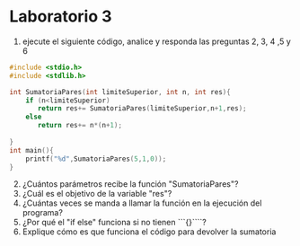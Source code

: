 # Laboratorio 3

1) ejecute el siguiente código, analice y responda las preguntas 2, 3, 4 ,5 y 6
```C
#include <stdio.h>
#include <stdlib.h>

int SumatoriaPares(int limiteSuperior, int n, int res){
    if (n<limiteSuperior)
       return res+= SumatoriaPares(limiteSuperior,n+1,res);
    else
       return res+= n*(n+1);
    
}
int main(){
    printf("%d",SumatoriaPares(5,1,0));
}
```

2) ¿Cuántos parámetros recibe la función "SumatoriaPares"?
3) ¿Cuál es el objetivo de la variable "res"?
4) ¿Cuántas veces se manda a llamar la función en la ejecución del programa?
5) ¿Por qué el "if else" funciona si no tienen ```{}````?
6) Explique cómo es que funciona el código para devolver la sumatoria
